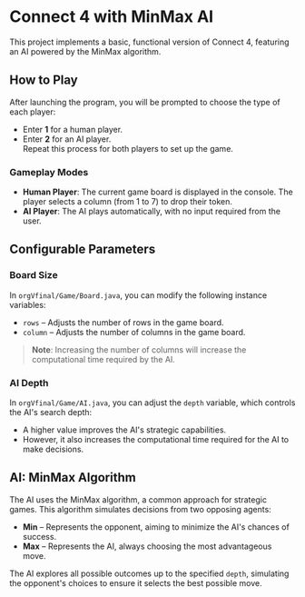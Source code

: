 # Connect 4 with MinMax AI  

This project implements a basic, functional version of Connect 4, featuring an AI powered by the MinMax algorithm.  

## How to Play  
After launching the program, you will be prompted to choose the type of each player:  
- Enter **1** for a human player.  
- Enter **2** for an AI player.  
Repeat this process for both players to set up the game.  

### Gameplay Modes  
- **Human Player**: The current game board is displayed in the console. The player selects a column (from 1 to 7) to drop their token.  
- **AI Player**: The AI plays automatically, with no input required from the user.  

## Configurable Parameters  
### Board Size  
In `orgVfinal/Game/Board.java`, you can modify the following instance variables:  
- `rows` – Adjusts the number of rows in the game board.  
- `column` – Adjusts the number of columns in the game board.  

> **Note**: Increasing the number of columns will increase the computational time required by the AI.  

### AI Depth  
In `orgVfinal/Game/AI.java`, you can adjust the `depth` variable, which controls the AI's search depth:  
- A higher value improves the AI's strategic capabilities.  
- However, it also increases the computational time required for the AI to make decisions.  

## AI: MinMax Algorithm  
The AI uses the MinMax algorithm, a common approach for strategic games. This algorithm simulates decisions from two opposing agents:  
- **Min** – Represents the opponent, aiming to minimize the AI's chances of success.  
- **Max** – Represents the AI, always choosing the most advantageous move.  

The AI explores all possible outcomes up to the specified `depth`, simulating the opponent's choices to ensure it selects the best possible move.  
